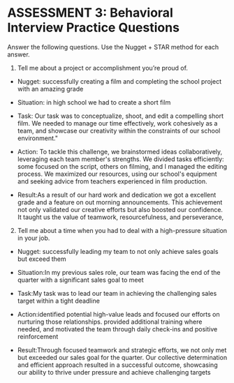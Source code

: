 # ASSESSMENT 3: Behavioral Interview Practice Questions

Answer the following questions. Use the Nugget + STAR method for each answer.

1. Tell me about a project or accomplishment you’re proud of.

- Nugget: successfully creating a film and completing the school project with an amazing grade

- Situation: in high school we had to create a short film

- Task: Our task was to conceptualize, shoot, and edit a compelling short film. We needed to manage our time effectively, work cohesively as a team, and showcase our creativity within the constraints of our school environment."


- Action: To tackle this challenge, we brainstormed ideas collaboratively, leveraging each team member's strengths. We divided tasks efficiently: some focused on the script, others on filming, and I managed the editing process. We maximized our resources, using our school's equipment and seeking advice from teachers experienced in film production.


- Result:As a result of our hard work and dedication we got a excellent grade and a feature on out morning announcements. This achievement not only validated our creative efforts but also boosted our confidence. It taught us the value of teamwork, resourcefulness, and perseverance, 

2. Tell me about a time when you had to deal with a high-pressure situation in your job.

- Nugget: successfully leading my team to not only achieve sales goals but exceed them 

- Situation:In my previous sales role, our team was facing the end of the quarter with a significant sales goal to meet

- Task:My task was to lead our team in achieving the challenging sales target within a tight deadline

- Action:identified potential high-value leads and focused our efforts on nurturing those relationships. provided additional training where needed, and motivated the team through daily check-ins and positive reinforcement

- Result:Through focused teamwork and strategic efforts, we not only met but exceeded our sales goal for the quarter. Our collective determination and efficient approach resulted in a successful outcome, showcasing our ability to thrive under pressure and achieve challenging targets
